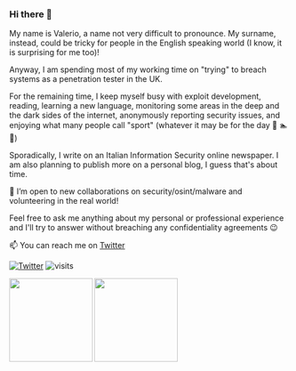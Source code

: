 ### Hi there 👋

My name is Valerio, a name not very difficult to pronounce. My surname, instead, could be tricky for people in the English speaking world (I know, it is surprising for me too)!

Anyway, I am spending most of my working time on "trying" to breach systems as a penetration tester in the UK. 

For the remaining time, I keep myself busy with exploit development, reading, learning a new language, monitoring some areas in the deep and the dark sides of the internet, anonymously reporting security issues, and enjoying what many people call "sport" (whatever it may be for the day :running: :swimmer: :climbing:)

Sporadically, I write on an Italian Information Security online newspaper. I am also planning to publish more on a personal blog, I guess that's about time.

👯 I’m open to new collaborations on security/osint/malware and volunteering in the real world!

Feel free to ask me anything about my personal or professional experience and I'll try to answer without breaching any confidentiality agreements :wink:

📫 You can reach me on [Twitter](https://twitter.com/valeriocestrone) 

[![Twitter](https://img.shields.io/twitter/follow/valeriocestrone?style=social)](https://twitter.com/valeriocestrone) <img src="https://visitor-badge.laobi.icu/badge?page_id=v4lerio.v4lerio" alt="visits"/>

<img align="left" src="https://github-readme-stats.vercel.app/api?username=v4lerio&count_private=true&show_icons=true&theme=vue" height="150" />

<img align="left" src="https://github-readme-stats.vercel.app/api/top-langs/?username=v4lerio&layout=compact&theme=vue&langs_count=8" height="150"/>
